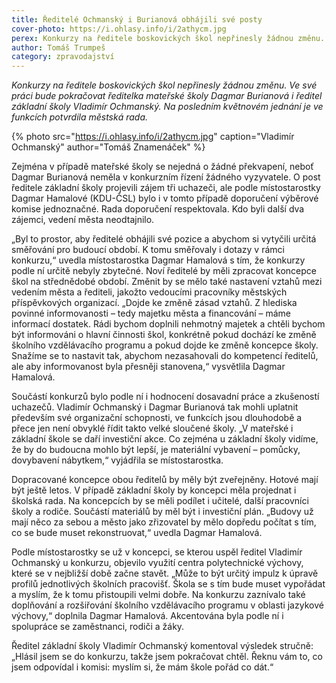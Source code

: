 ```yaml
---
title: Ředitelé Ochmanský i Burianová obhájili své posty
cover-photo: https://i.ohlasy.info/i/2athycm.jpg
perex: Konkurzy na ředitele boskovických škol nepřinesly žádnou změnu. Ve své práci bude pokračovat ředitelka mateřské školy Dagmar Burianová i ředitel základní školy Vladimír Ochmanský.
author: Tomáš Trumpeš
category: zpravodajství
---
```


*Konkurzy na ředitele boskovických škol nepřinesly žádnou změnu. Ve své práci bude pokračovat ředitelka mateřské školy Dagmar Burianová i ředitel základní školy Vladimír Ochmanský. Na posledním květnovém jednání je ve funkcích potvrdila městská rada.*

{% photo src="https://i.ohlasy.info/i/2athycm.jpg" caption="Vladimír Ochmanský" author="Tomáš Znamenáček" %}

Zejména v případě mateřské školy se nejedná o žádné překvapení, neboť Dagmar Burianová neměla v konkurzním řízení žádného vyzyvatele. O post ředitele základní školy projevili zájem tři uchazeči, ale podle místostarostky Dagmar Hamalové (KDU-ČSL) bylo i v tomto případě doporučení výběrové komise jednoznačné. Rada doporučení respektovala. Kdo byli další dva zájemci, vedení města neodtajnilo.

„Byl to prostor, aby ředitelé obhájili své pozice a abychom si vytyčili určitá směřování pro budoucí období. K tomu směřovaly i dotazy v rámci konkurzu,“ uvedla místostarostka Dagmar Hamalová s tím, že konkurzy podle ní určitě nebyly zbytečné. Noví ředitelé by měli zpracovat koncepce škol na střednědobé období. Změnit by se mělo také nastavení vztahů mezi vedením města a řediteli, jakožto vedoucími pracovníky městských příspěvkových organizací. „Dojde ke změně zásad vztahů. Z hlediska povinné informovanosti – tedy majetku města a financování – máme informací dostatek. Rádi bychom doplnili nehmotný majetek a chtěli bychom být informováni o hlavní činnosti škol, konkrétně pokud dochází ke změně školního vzdělávacího programu a pokud dojde ke změně koncepce školy. Snažíme se to nastavit tak, abychom nezasahovali do kompetencí ředitelů, ale aby informovanost byla přesněji stanovena,“ vysvětlila Dagmar Hamalová.

Součástí konkurzů bylo podle ní i hodnocení dosavadní práce a zkušeností uchazečů. Vladimír Ochmanský i Dagmar Burianová tak mohli uplatnit především své organizační schopnosti, ve funkcích jsou dlouhodobě a přece jen není obvyklé řídit takto velké sloučené školy. „V mateřské i základní škole se daří investiční akce. Co zejména u základní školy vidíme, že by do budoucna mohlo být lepší, je materiální vybavení – pomůcky, dovybavení nábytkem,“ vyjádřila se místostarostka.

Dopracované koncepce obou ředitelů by měly být zveřejněny. Hotové mají být ještě letos. V případě základní školy by koncepci měla projednat i školská rada. Na koncepcích by se měli podílet i učitelé, další pracovníci školy a rodiče. Součástí materiálů by měl být i investiční plán. „Budovy už mají něco za sebou a město jako zřizovatel by mělo dopředu počítat s tím, co se bude muset rekonstruovat,“ uvedla Dagmar Hamalová.

Podle místostarostky se už v koncepci, se kterou uspěl ředitel Vladimír Ochmanský u konkurzu, objevilo využití centra polytechnické výchovy, které se v nejbližší době začne stavět. „Může to být určitý impulz k úpravě profilů jednotlivých školních pracovišť. Škola se s tím bude muset vypořádat a myslím, že k tomu přistoupili velmi dobře. Na konkurzu zaznívalo také doplňování a rozšiřování školního vzdělávacího programu v oblasti jazykové výchovy,“ doplnila Dagmar Hamalová. Akcentována byla podle ní i spolupráce se zaměstnanci, rodiči a žáky.

Ředitel základní školy Vladimír Ochmanský komentoval výsledek stručně: „Hlásil jsem se do konkurzu, takže jsem pokračovat chtěl. Řeknu vám to, co jsem odpovídal i komisi: myslím si, že mám škole pořád co dát.“
